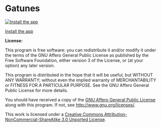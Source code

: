 Gatunes
=======

[![Install the app](https://lh3.googleusercontent.com/Ubzo7HGtyQC4KRKrzZXTcpGoU_unXfa0Sl8qGa_9joBLyaJfa8JMdlyPnvDh_jcWCcek2IU74w=s640-h400-e365-rw)](https://chrome.google.com/webstore/detail/gatunes/jcbcnbikbcidmnkbfomplfjbclpfogbn)

[Install the app](https://chrome.google.com/webstore/detail/gatunes/jcbcnbikbcidmnkbfomplfjbclpfogbn)

**License:**

This program is free software: you can redistribute it and/or modify
it under the terms of the GNU Affero General Public License as
published by the Free Software Foundation, either version 3 of the
License, or (at your option) any later version.

This program is distributed in the hope that it will be useful,
but WITHOUT ANY WARRANTY; without even the implied warranty of
MERCHANTABILITY or FITNESS FOR A PARTICULAR PURPOSE.  See the
GNU Affero General Public License for more details.

You should have received a copy of the [GNU Affero General Public License](https://github.com/danielesteban/Gatunes/blob/master/LICENSE)
along with this program. If not, see <http://www.gnu.org/licenses/>.

This work is licensed under a [Creative Commons Attribution-NonCommercial-ShareAlike 3.0 Unported License](https://github.com/danielesteban/Gatunes/blob/master/LICENSE).
